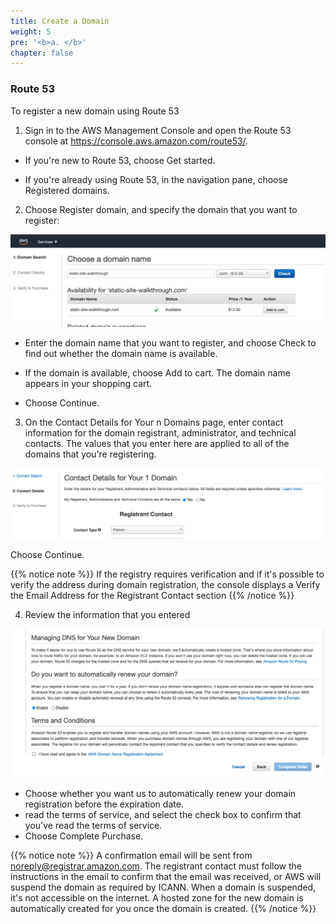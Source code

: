 ```yaml
---
title: Create a Domain
weight: 5
pre: '<b>a. </b>'
chapter: false
---
```


### Route 53

To register a new domain using Route 53

1. Sign in to the AWS Management Console and open the Route 53 console at https://console.aws.amazon.com/route53/.

- If you're new to Route 53, choose Get started.

- If you're already using Route 53, in the navigation pane, choose Registered domains.

2. Choose Register domain, and specify the domain that you want to register:

![Check Domain](images/route53-1.png?width=60pc)

- Enter the domain name that you want to register, and choose Check to find out whether the domain name is available.

- If the domain is available, choose Add to cart. The domain name appears in your shopping cart.

- Choose Continue.

3. On the Contact Details for Your n Domains page, enter contact information for the domain registrant, administrator, and technical contacts. The values that you enter here are applied to all of the domains that you're registering.

![Personal Details](images/route53-2.png?width=60pc)

Choose Continue.

{{% notice note %}}
If the registry requires verification and if it's possible to verify the address during domain registration, the console displays a Verify the Email Address for the Registrant Contact section
{{% /notice %}}

4. Review the information that you entered

![Confirm Details](images/route53-3.png?width=60pc)

- Choose whether you want us to automatically renew your domain registration before the expiration date.
- read the terms of service, and select the check box to confirm that you've read the terms of service.
- Choose Complete Purchase.

{{% notice note %}}
A confirmation email will be sent from noreply@registrar.amazon.com. The registrant contact must follow the instructions in the email to confirm that the email was received, or AWS will suspend the domain as required by ICANN. When a domain is suspended, it's not accessible on the internet.
A hosted zone for the new domain is automatically created for you once the domain is created.
{{% /notice %}}
